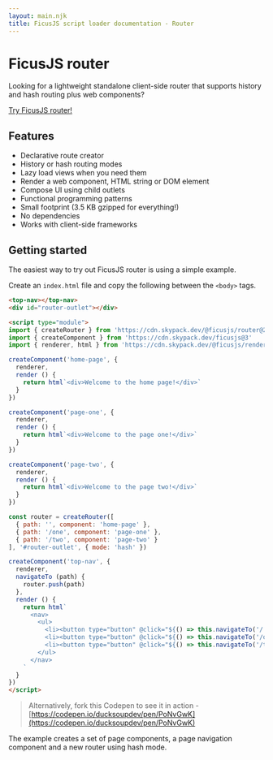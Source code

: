 ```yaml
---
layout: main.njk
title: FicusJS script loader documentation - Router
---
```

# FicusJS router

Looking for a lightweight standalone client-side router that supports history and hash routing plus web components?

[Try FicusJS router!](https://router.ficusjs.org)

## Features

- Declarative route creator
- History or hash routing modes
- Lazy load views when you need them
- Render a web component, HTML string or DOM element
- Compose UI using child outlets
- Functional programming patterns
- Small footprint (3.5 KB gzipped for everything!)
- No dependencies
- Works with client-side frameworks

## Getting started

The easiest way to try out FicusJS router is using a simple example.

Create an `index.html` file and copy the following between the `<body>` tags.

```html
<top-nav></top-nav>
<div id="router-outlet"></div>

<script type="module">
import { createRouter } from 'https://cdn.skypack.dev/@ficusjs/router@2'
import { createComponent } from 'https://cdn.skypack.dev/ficusjs@3'
import { renderer, html } from 'https://cdn.skypack.dev/@ficusjs/renderers@3/lit-html'

createComponent('home-page', {
  renderer,
  render () {
    return html`<div>Welcome to the home page!</div>`
  }
})

createComponent('page-one', {
  renderer,
  render () {
    return html`<div>Welcome to the page one!</div>`
  }
})

createComponent('page-two', {
  renderer,
  render () {
    return html`<div>Welcome to the page two!</div>`
  }
})

const router = createRouter([
  { path: '', component: 'home-page' },
  { path: '/one', component: 'page-one' },
  { path: '/two', component: 'page-two' }
], '#router-outlet', { mode: 'hash' })

createComponent('top-nav', {
  renderer,
  navigateTo (path) {
    router.push(path)
  },
  render () {
    return html`
      <nav>
        <ul>
          <li><button type="button" @click="${() => this.navigateTo('/')}">Home</button></li>
          <li><button type="button" @click="${() => this.navigateTo('/one')}">Page one</button></li>
          <li><button type="button" @click="${() => this.navigateTo('/two')}">Page two</button></li>
        </ul>
      </nav>
    `
  }
})
</script>
```

> Alternatively, fork this Codepen to see it in action - [https://codepen.io/ducksoupdev/pen/PoNvGwK](https://codepen.io/ducksoupdev/pen/PoNvGwK)

The example creates a set of page components, a page navigation component and a new router using hash mode.
